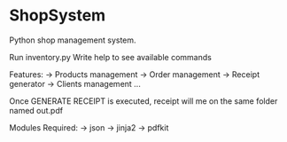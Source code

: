 # ShopSystem
Python shop management system.

Run inventory.py
Write help to see available commands

Features:
-> Products management
-> Order management
-> Receipt generator
-> Clients management
...

Once GENERATE RECEIPT is executed, receipt will me on the same folder named out.pdf

Modules Required:
-> json
-> jinja2
-> pdfkit
